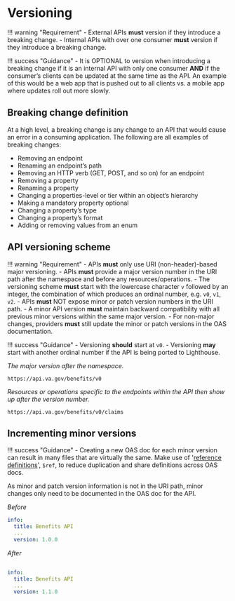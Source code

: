 # Versioning
!!! warning "Requirement"
    - External APIs **must** version if they introduce a breaking change. 
    - Internal APIs with over one consumer **must** version if they introduce a breaking change. 

!!! success "Guidance"
    - It is OPTIONAL to version when introducing a breaking change if it is an internal API with only one consumer **AND** if the consumer’s clients can be updated at the same time as the API. An example of this would be a web app that is pushed out to all clients vs. a mobile app where updates roll out more slowly.

## Breaking change definition
At a high level, a breaking change is any change to an API that would cause an error in a consuming application. The following are all examples of breaking changes:

- Removing an endpoint
- Renaming an endpoint’s path
- Removing an HTTP verb (GET, POST, and so on) for an endpoint
- Removing a property 
- Renaming a property
- Changing a properties-level or tier within an object’s hierarchy
- Making a mandatory property optional 
- Changing a property’s type 
- Changing a property’s format 
- Adding or removing values from an enum

## API versioning scheme
!!! warning "Requirement"
    - APIs **must** only use URI (non-header)-based major versioning.
    - APIs **must** provide a major version number in the URI path after the namespace and before any resources/operations.
    - The versioning scheme **must** start with the lowercase character `v` followed by an integer, the combination of which produces an ordinal number, e.g. `v0`, `v1`, `v2`.
    - APIs **must** NOT expose minor or patch version numbers in the URI path.
    - A minor API version **must** maintain backward compatibility with all previous minor versions within the same major version.
    - For non-major changes, providers **must** still update the minor or patch versions in the OAS documentation.

!!! success "Guidance"
    - Versioning **should** start at `v0`.
    - Versioning **may** start with another ordinal number if the API is being ported to Lighthouse.

*The major version after the namespace.*
```
https://api.va.gov/benefits/v0
```
*Resources or operations specific to the endpoints within the API then show up after the version number.*
```
https://api.va.gov/benefits/v0/claims
```

## Incrementing minor versions

!!! success "Guidance"
    - Creating a new OAS doc for each minor version can result in many files that are virtually the same. Make use of '[reference definitions](https://swagger.io/docs/specification/using-ref/)', `$ref`, to reduce duplication and share definitions across OAS docs.


As minor and patch version information is not in the URI path, minor changes only need to be documented in the OAS doc for the API.

*Before*

```yaml
info:
  title: Benefits API
  ...
  version: 1.0.0
```

*After*

```yaml
	
info:
  title: Benefits API
  ...
  version: 1.1.0
```

